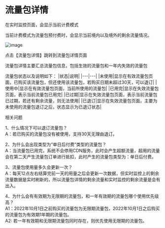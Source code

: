 # 流量包详情

在实时监控页面，会显示当前计费模式

当前计费模式为流量包预付费时，会显示当前境内以及境外的剩余流量情况。

![image](https://user-images.githubusercontent.com/89777962/206367999-41cf6595-2925-4993-8429-eaebcd1078d6.png)

点击【流量包详情】跳转到流量包详情页面

流量包详情主要汇总流量包信息，包括生效的流量包和一年内失效的流量包

流量包状态以及说明如下：
|状态|说明|
|---|---|
|未使用|显示在有效流量包页面，已购买该流量包，但还使用该流量包，若购买日期未超过30天，可以退订|
|使用中|显示在有效流量包页面，当前所使用的流量包|
|已用完|显示在失效流量包页面，表示当前流量包已用完|
|已过期|显示在失效流量包页面，表示当前流量包已过期，若还有剩余流量，则无法使用|
|已退订|显示在失效流量包页面，主要为未使用的流量包退订之后，状态显示为已退订状态|

相关问题

1、什么情况下可以退订流量包？
</br>A：若已购买的流量包没有被使用，支持30天无理由退订。

2、为什么会出现类型为“单日后付费”类型的流量包？
</br>A：当流量包已用完，系统不会停用CDN服务，此时会产生超额流量，超用的流量会在第二天产生流量包订单进行抵扣，此时产生的流量包类型为：单日后付费。

3、流量包使用量多久会更新一次？
</br>A：每天12点左右结算完前一天的用量之后会更新一次数据，但实时监控上的剩余流量数据是实时刷新的，所以流量包详情的剩余流量和实时监控的剩余流量是会有出入。

4、为什么会有有效期为无限期的流量包，和一年有效期的流量包哪个使用优先级高？
</br>A1：2022年10月1日之前购买的流量包为无限期流量包，2022年10月1日之后购买的流量包为有效期1年期的流量包。
</br>A2: 若一年有效期和无限期流量包同时存在，则优先使用无限期的流量包。

